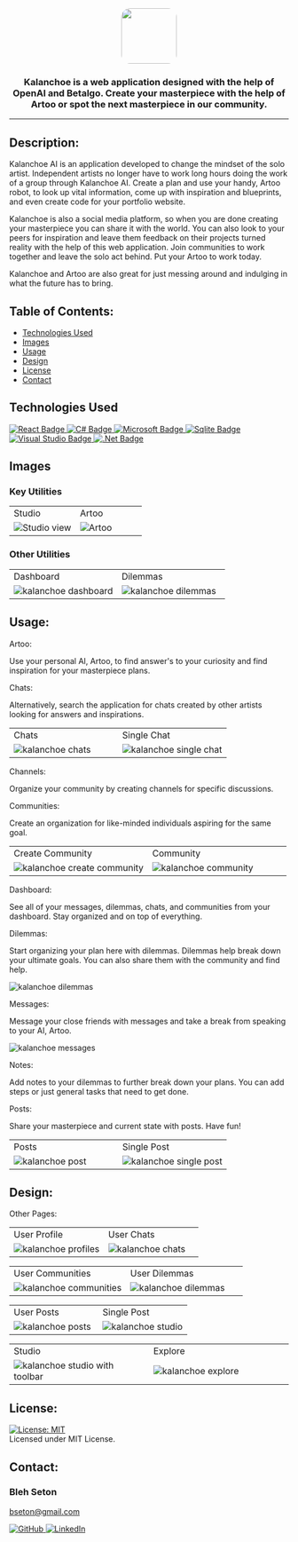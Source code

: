 ﻿<div id="header" align="center">
  <a target="_blank" rel="noopener noreferrer" href="https://"><img style="object-fit: cover; width: 100px; height: 100px; border-radius: 1rem;" src="./ClientApp/src/images/logo.ico"/></a>
  <h3>Kalanchoe is a web application designed with the help of OpenAI and Betalgo. Create your masterpiece with the help of Artoo or spot the next masterpiece in our community.</h3>

  ---
</div>

  ## Description:

  Kalanchoe AI is an application developed to change the mindset of the solo artist. Independent artists no longer have to work long hours doing the work of a group through Kalanchoe AI. Create a plan and use your handy, Artoo robot, to look up vital information, come up with inspiration and blueprints, and even create code for your portfolio website.

  Kalanchoe is also a social media platform, so when you are done creating your masterpiece you can share it with the world. You can also look to your peers for inspiration and leave them feedback on their projects turned reality with the help of this web application.  Join communities to work together and leave the solo act behind. Put your Artoo to work today.

  Kalanchoe and Artoo are also great for just messing around and indulging in what the future has to bring.

## Table of Contents:

  * [Technologies Used](#technologies-used)
  * [Images](#images)
  * [Usage](#usage)
  * [Design](#design)
  * [License](#license)
  * [Contact](#contact)

## Technologies Used

 <a target="_blank" rel="noopener noreferrer" href="https://react.dev/">
    <img src="https://img.shields.io/badge/react-%2320232a.svg?style=for-the-badge&logo=react&logoColor=%2361DAFB" alt="React Badge" style="max-width: 100%;">
 </a>
 <a target="_blank" rel="noopener noreferrer" href="https://learn.microsoft.com/en-us/dotnet/csharp/">
    <img src="https://img.shields.io/badge/c%23-%23239120.svg?style=for-the-badge&logo=c-sharp&logoColor=white" alt="C# Badge" style="max-width: 100%;">
 </a>
 <a target="_blank" rel="noopener noreferrer" href="https://learn.microsoft.com/">
    <img src="https://img.shields.io/badge/Microsoft-0078D4?style=for-the-badge&logo=microsoft&logoColor=white" alt="Microsoft Badge" style="max-width: 100%;">
 </a>
 <a target="_blank" rel="noopener noreferrer" href="https://www.sqlite.com/">
    <img src="https://img.shields.io/badge/sqlite-%2307405e.svg?style=for-the-badge&logo=sqlite&logoColor=white" alt="Sqlite Badge" style="max-width: 100%;">
 </a>
 <a target="_blank" rel="noopener noreferrer" href="https://www.visualstudio.com/">
    <img src="https://img.shields.io/badge/Visual%20Studio-5C2D91.svg?style=for-the-badge&logo=visual-studio&logoColor=white" alt="Visual Studio Badge" style="max-width: 100%;">
 </a>
 <a target="_blank" rel="noopener noreferrer" href="https://dotnet.microsoft.com/en-us//">
    <img src="https://img.shields.io/badge/.NET-5C2D91?style=for-the-badge&logo=.net&logoColor=white" alt=".Net Badge" style="max-width: 100%;">
 </a>

## Images

### Key Utilities

<div align="center">
   <table>
   <tr>
      <td>Studio</td>
      <td>Artoo</td>
   </tr>
   <tr>
      <td style="width: 50%;"><img src="./ClientApp/src/images/studiowtoolbar.png" alt="Studio view"></td>
      <td style="width: 50%;"><img src="./ClientApp/src/images/artoo.png" alt="Artoo"></td>
   </tr>
   </table>
</div>

### Other Utilities

<div align="center">
   <table>
   <tr>
      <td>Dashboard</td>
      <td>Dilemmas</td>
   </tr>
   <tr>
      <td style="width: 50%;"><img src="./ClientApp/src/images/dashboard.png"  alt="kalanchoe dashboard"></td>
      <td style="width: 50%;"><img src="./ClientApp/src/images/singledilemma.png" alt="kalanchoe dilemmas"></td>
   </tr>
   </table>
</div>

## Usage:

Artoo: 

Use your personal AI, Artoo, to find answer's to your curiosity and find inspiration for your masterpiece plans.

Chats:

Alternatively, search the application for chats created by other artists looking for answers and inspirations.

<div align="center">
   <table>
   <tr>
      <td>Chats</td>
      <td>Single Chat</td>
   </tr>
   <tr>
      <td style="width: 50%;"><img src="./ClientApp/src/images/chats.png" alt="kalanchoe chats"></td>
      <td style="width: 50%;"><img src="./ClientApp/src/images/singlechat.png"  alt="kalanchoe single chat"></td>
   </tr>
   </table>
</div>

Channels:

Organize your community by creating channels for specific discussions.

Communities: 

Create an organization for like-minded individuals aspiring for the same goal.

<div align="center">
   <table>
   <tr>
      <td>Create Community</td>
      <td>Community</td>
   </tr>
   <tr>
      <td style="width: 50%;"><img src="./ClientApp/src/images/createcommunity.png"  alt="kalanchoe create community"></td>
      <td style="width: 50%;"><img src="./ClientApp/src/images/community.png"  alt="kalanchoe community"></td>
   </tr>
   </table>
</div>

Dashboard:

See all of your messages, dilemmas, chats, and communities from your dashboard. Stay organized and on top of everything.

Dilemmas:

Start organizing your plan here with dilemmas. Dilemmas help break down your ultimate goals. You can also share them with the community and find help.

<img src="./ClientApp/src/images/dilemmas.png"  alt="kalanchoe dilemmas">

Messages: 

Message your close friends with messages and take a break from speaking to your AI, Artoo.

<img src="./ClientApp/src/images/messages.png"  alt="kalanchoe messages">

Notes: 

Add notes to your dilemmas to further break down your plans. You can add steps or just general tasks that need to get done.

Posts: 

Share your masterpiece and current state with posts. Have fun!

<div align="center">
   <table>
   <tr>
      <td>Posts</td>
      <td>Single Post</td>
   </tr>
   <tr>
      <td style="width: 50%;"><img src="./ClientApp/src/images/posts.png"  alt="kalanchoe post"></td>
      <td style="width: 50%;"><img src="./ClientApp/src/images/singlepost.png"  alt="kalanchoe single post"></td>
   </tr>
   </table>
</div>


## Design:

Other Pages: 

<div align="center">
   <table>
   <tr>
      <td>User Profile</td>
      <td>User Chats</td>
   </tr>
   <tr>
      <td style="width: 50%;"><img src="./ClientApp/src/images/profiles.png"  alt="kalanchoe profiles"></td>
      <td style="width: 50%;"><img src="./ClientApp/src/images/userprofilechats.png"  alt="kalanchoe chats"></td>
   </tr>
   </table>
</div>

<div align="center">
   <table>
   <tr>
      <td>User Communities</td>
      <td>User Dilemmas</td>
   </tr>
   <tr>
      <td style="width: 50%;"><img src="./ClientApp/src/images/userprofilecommunities.png"  alt="kalanchoe communities"></td>
      <td style="width: 50%;"><img src="./ClientApp/src/images/userprofiledilemmas.png"  alt="kalanchoe dilemmas"></td>
   </tr>
   </table>
</div>

<div align="center">
   <table>
   <tr>
      <td>User Posts</td>
      <td>Single Post</td>
   </tr>
   <tr>
      <td style="width: 50%;"><img src="./ClientApp/src/images/userprofileposts.png"  alt="kalanchoe posts"></td>
      <td style="width: 50%;"><img src="./ClientApp/src/images/studioblank.png"  alt="kalanchoe studio"></td>
   </tr>
   </table>
</div>

<div align="center">
   <table>
   <tr>
      <td>Studio</td>
      <td>Explore</td>
   </tr>
   <tr>
      <td style="width: 50%;"><img src="./ClientApp/src/images/studiowtoolbar.png"  alt="kalanchoe studio with toolbar"></td>
      <td style="width: 50%;"><img src="./ClientApp/src/images/explore.png"  alt="kalanchoe explore"></td>
   </tr>
   </table>
</div>

## License: 

  [![License: MIT](https://img.shields.io/badge/License-MIT-yellow.svg)](https://opensource.org/licenses/MIT)  
  Licensed under MIT License.

## Contact:

### Bleh Seton

bseton@gmail.com

<a target="_blank" rel="noopener noreferrer" href="https://github.com/blehjo">
    <img src="https://img.shields.io/badge/GitHub-100000?style=for-the-badge&logo=github&logoColor=white" alt="GitHub" style="max-width: 100%;">
</a>
<a target="_blank" rel="noopener noreferrer" href="https://www.linkedin.com/in/bleh-s/">
    <img src="https://img.shields.io/badge/LinkedIn-0077B5?style=for-the-badge&logo=linkedin&logoColor=white" alt="LinkedIn" style="max-width: 100%;">
</a>
